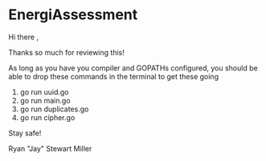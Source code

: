 # EnergiAssessment

Hi there ,

Thanks so much for reviewing this! 

As long as you have you compiler and GOPATHs configured, you should be able to drop these commands in the terminal to get these going

1. go run uuid.go
2. go run main.go
3. go run duplicates.go
4. go run cipher.go


Stay safe!

Ryan "Jay" Stewart Miller 
